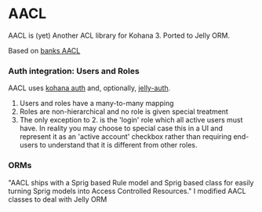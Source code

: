 # AACL

AACL is (yet) Another ACL library for Kohana 3.
Ported to Jelly ORM.

Based on [banks AACL](http://github.com/banks/aacl#readme)


### Auth integration: Users and Roles

AACL uses [kohana auth](http://github.com/kohanan/auth) and, optionally, [jelly-auth](http://github.com/raeldc/jelly-auth). 

1.	Users and roles have a many-to-many mapping
2.	Roles are non-hierarchical and no role is given special treatment
3.	The only exception to 2. is the 'login' role which all active users must have. 
	In reality you may choose to special case this in a UI and represent it as an 'active account' checkbox rather 
	than requiring end-users to understand that it is different from other roles.

### ORMs

"AACL ships with a Sprig based Rule model and Sprig based class for easily turning Sprig models into Access Controlled Resources." 
I modified AACL classes to deal with Jelly ORM